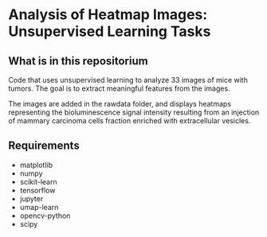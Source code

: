 # Analysis of Heatmap Images: Unsupervised Learning Tasks
## What is in this repositorium 
 
Code that uses unsupervised learning to analyze 33 images of mice with tumors. The goal is to extract meaningful features from the images. 

The images are added in the rawdata folder, and displays heatmaps representing the bioluminescence signal intensity resulting
from an injection of mammary carcinoma cells fraction enriched with extracellular vesicles.

## Requirements
- matplotlib
- numpy
- scikit-learn
- tensorflow
- jupyter
- umap-learn
- opencv-python
- scipy